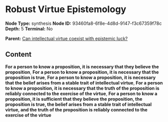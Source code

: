 # Robust Virtue Epistemology

**Node Type:** synthesis
**Node ID:** 93460fa8-6f8e-4d8d-9147-f3c67359f78c
**Depth:** 5
**Terminal:** No

**Parent:** [Can intellectual virtue coexist with epistemic luck?](can-intellectual-virtue-coexist-with-epistemic-luck-antithesis-85a610da-914f-401a-b04c-a4d0d79ebf51.md)

## Content

**For a person to know a proposition, it is necessary that they believe the proposition**, **For a person to know a proposition, it is necessary that the proposition is true**, **For a person to know a proposition, it is necessary that the belief arises from a stable trait of intellectual virtue**, **For a person to know a proposition, it is necessary that the truth of the proposition is reliably connected to the exercise of the virtue**, **For a person to know a proposition, it is sufficient that they believe the proposition, the proposition is true, the belief arises from a stable trait of intellectual virtue, and the truth of the proposition is reliably connected to the exercise of the virtue**
